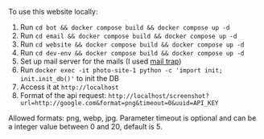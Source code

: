 To use this website locally:

1. Run ```cd bot && docker compose build && docker compose up -d```
2. Run ```cd email && docker compose build && docker compose up -d```
3. Run ```cd website && docker compose build && docker compose up -d```
4. Run ```cd dev-env && docker compose build && docker compose up -d```
5. Set up mail server for the mails (I used [mail trap](https://mailtrap.io))
6. Run ```docker exec -it photo-site-1 python -c 'import init; init.init_db()'``` to init the DB
7. Access it at ```http://localhost```
8. Format of the api request: ```http://localhost/screenshot?url=http://google.com&format=png&timeout=0&uuid=API_KEY```

Allowed formats: png, webp, jpg.
Parameter timeout is optional and can be a integer value between 0 and 20, default is 5.